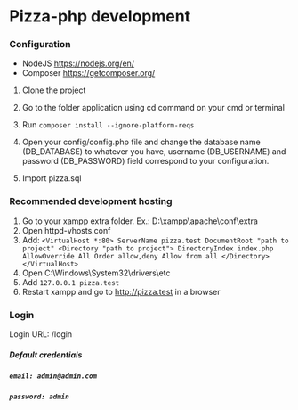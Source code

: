 # Pizza-php development

### Configuration ###

- NodeJS https://nodejs.org/en/
- Composer https://getcomposer.org/

1. Clone the project

2. Go to the folder application using cd command on your cmd or terminal

3. Run ```composer install --ignore-platform-reqs```

4. Open your config/config.php file and change the database name (DB_DATABASE) to whatever you have, username (DB_USERNAME) and password (DB_PASSWORD) field correspond to your configuration.

5. Import pizza.sql

### Recommended development hosting ###

1. Go to your xampp extra folder. Ex.: D:\xampp\apache\conf\extra
2. Open httpd-vhosts.conf
3. Add: ```<VirtualHost *:80> ServerName pizza.test DocumentRoot "path to project" <Directory "path to project">
   DirectoryIndex index.php
   AllowOverride All
   Order allow,deny
   Allow from all
   </Directory>
   </VirtualHost>```
4. Open C:\Windows\System32\drivers\etc
5. Add ```127.0.0.1 pizza.test```
6. Restart xampp and go to http://pizza.test in a browser

### Login ###

Login URL: /login

##### Default credentials
##### `email: admin@admin.com`
##### `password: admin`


